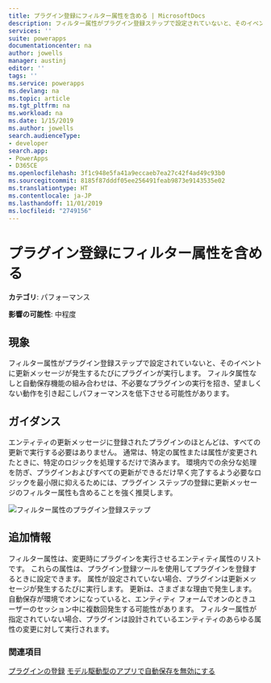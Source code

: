 ```yaml
---
title: プラグイン登録にフィルター属性を含める | MicrosoftDocs
description: フィルター属性がプラグイン登録ステップで設定されていないと、そのイベントに更新メッセージが発生するたびにプラグインが実行します。
services: ''
suite: powerapps
documentationcenter: na
author: jowells
manager: austinj
editor: ''
tags: ''
ms.service: powerapps
ms.devlang: na
ms.topic: article
ms.tgt_pltfrm: na
ms.workload: na
ms.date: 1/15/2019
ms.author: jowells
search.audienceType:
- developer
search.app:
- PowerApps
- D365CE
ms.openlocfilehash: 3f1c948e5fa41a9eccaeb7ea27c42f4ad49c93b0
ms.sourcegitcommit: 8185f87dddf05ee256491feab9873e9143535e02
ms.translationtype: HT
ms.contentlocale: ja-JP
ms.lasthandoff: 11/01/2019
ms.locfileid: "2749156"
---
```

# <a name="include-filtering-attributes-with-plug-in-registration"></a>プラグイン登録にフィルター属性を含める

**カテゴリ**: パフォーマンス

**影響の可能性**: 中程度

<a name='symptoms'></a>

## <a name="symptoms"></a>現象

フィルター属性がプラグイン登録ステップで設定されていないと、そのイベントに更新メッセージが発生するたびにプラグインが実行します。  フィルタ属性なしと自動保存機能の組み合わせは、不必要なプラグインの実行を招き、望ましくない動作を引き起こしパフォーマンスを低下させる可能性があります。

<a name='guidance'></a>

## <a name="guidance"></a>ガイダンス

エンティティの更新メッセージに登録されたプラグインのほとんどは、すべての更新で実行する必要はありません。 通常は、特定の属性または属性が変更されたときに、特定のロジックを処理するだけで済みます。 環境内での余分な処理を防ぎ、プラグインおよびすべての更新ができるだけ早く完了するよう必要なロジックを最小限に抑えるためには、プラグイン ステップの登録に更新メッセージのフィルター属性も含めることを強く推奨します。

![フィルター属性のプラグイン登録ステップ](../media/plugin-registration-step-with-filtering-attributes.png)

<a name='additional'></a>

## <a name="additional-information"></a>追加情報

フィルター属性は、変更時にプラグインを実行させるエンティティ属性のリストです。  これらの属性は、プラグイン登録ツールを使用してプラグインを登録するときに設定できます。 属性が設定されていない場合、プラグインは更新メッセージが発生するたびに実行します。 更新は、さまざまな理由で発生します。 自動保存が環境でオンになっていると、エンティティ フォームでオンのときユーザーのセッション中に複数回発生する可能性があります。 フィルター属性が指定されていない場合、プラグインは設計されているエンティティのあらゆる属性の変更に対して実行されます。

<a name='seealso'></a>

### <a name="see-also"></a>関連項目

[プラグインの登録](../../register-plug-in.md)
[モデル駆動型のアプリで自動保存を無効にする](/powerapps/maker/model-driven-apps/manage-auto-save)